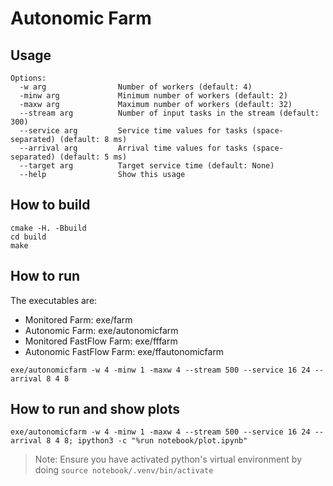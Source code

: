 # Autonomic Farm

## Usage

```
Options:
  -w arg                Number of workers (default: 4)
  -minw arg             Minimum number of workers (default: 2)
  -maxw arg             Maximum number of workers (default: 32)
  --stream arg          Number of input tasks in the stream (default: 300)
  --service arg         Service time values for tasks (space-separated) (default: 8 ms)
  --arrival arg         Arrival time values for tasks (space-separated) (default: 5 ms)
  --target arg          Target service time (default: None)
  --help                Show this usage
```

## How to build

```
cmake -H. -Bbuild
cd build
make
```

## How to run

The executables are:
- Monitored Farm: exe/farm
- Autonomic Farm: exe/autonomicfarm
- Monitored FastFlow Farm: exe/fffarm
- Autonomic FastFlow Farm: exe/ffautonomicfarm

```
exe/autonomicfarm -w 4 -minw 1 -maxw 4 --stream 500 --service 16 24 --arrival 8 4 8
```
## How to run and show plots

```
exe/autonomicfarm -w 4 -minw 1 -maxw 4 --stream 500 --service 16 24 --arrival 8 4 8; ipython3 -c "%run notebook/plot.ipynb"
```
> Note: Ensure you have activated python's virtual environment by doing `source notebook/.venv/bin/activate`